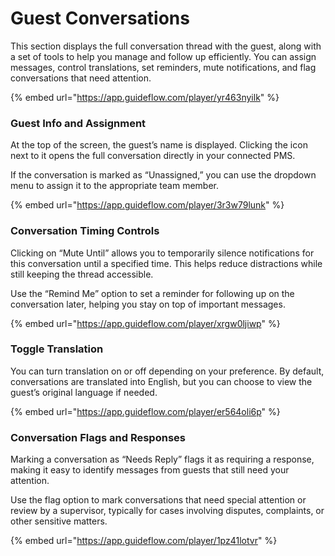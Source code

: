 # Guest Conversations

This section displays the full conversation thread with the guest, along with a set of tools to help you manage and follow up efficiently. You can assign messages, control translations, set reminders, mute notifications, and flag conversations that need attention.

{% embed url="https://app.guideflow.com/player/yr463nyilk" %}

### **Guest Info and Assignment**

At the top of the screen, the guest’s name is displayed. Clicking the icon next to it opens the full conversation directly in your connected PMS.&#x20;

If the conversation is marked as “Unassigned,” you can use the dropdown menu to assign it to the appropriate team member.

{% embed url="https://app.guideflow.com/player/3r3w79lunk" %}

### Conversation Timing Controls

Clicking on “Mute Until” allows you to temporarily silence notifications for this conversation until a specified time. This helps reduce distractions while still keeping the thread accessible.

Use the “Remind Me” option to set a reminder for following up on the conversation later, helping you stay on top of important messages.

{% embed url="https://app.guideflow.com/player/xrgw0ljiwp" %}

### Toggle Translation

You can turn translation on or off depending on your preference. By default, conversations are translated into English, but you can choose to view the guest’s original language if needed.

{% embed url="https://app.guideflow.com/player/er564oli6p" %}

### Conversation Flags and Responses

Marking a conversation as “Needs Reply” flags it as requiring a response, making it easy to identify messages from guests that still need your attention.

Use the flag option to mark conversations that need special attention or review by a supervisor, typically for cases involving disputes, complaints, or other sensitive matters.

{% embed url="https://app.guideflow.com/player/1pz41lotvr" %}
